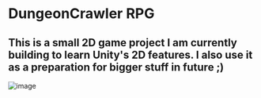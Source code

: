 # DungeonCrawler RPG
 This is a small 2D game project I am currently building to learn Unity's 2D features. I also use it as a preparation for bigger stuff in future ;)
 --------------------------------------
![image](https://github.com/JoonaV556/DungeonCrawlerRPG/assets/29842652/9b6cd307-2524-48d9-b244-64ebec88f990)
